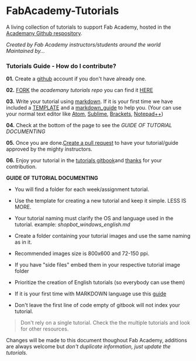 # FabAcademy-Tutorials
A living collection of tutorials to support Fab Academy, hosted in the [Academany Github respository](https://github.com/Academany/FabAcademy-Tutorials).

*Created by Fab Academy instructors/students around the world*  
*Maintained by...*

### Tutorials Guide - How do I contribute?

**01.** Create a [github](https://github.com/) account if you don't have already one.

**02.** [FORK](https://help.github.com/articles/fork-a-repo/) the *academany tutorials repo* you can find it [HERE](https://github.com/Academany/FabAcademy-Tutorials)

**03.** Write your tutorial using [markdown](https://en.wikipedia.org/wiki/Markdown). If it is your first time we have included a [TEMPLATE](template.md) and a [markdown_guide](markdown_guide.md) to help you. (Your can use your normal text editor like [Atom](https://atom.io/), [Sublime](http://www.sublimetext.com/), [Brackets](http://brackets.io/), [Notepad++](https://notepad-plus-plus.org/))

**04.** Check at the bottom of the page to see the *GUIDE OF TUTORIAL DOCUMENTING*

**05.** Once you are done.[Create a pull request](https://help.github.com/articles/creating-a-pull-request/) to have your tutorial/guide approved by the mighty instructors.

**06.** Enjoy your tutorial in the [tutorials gitbook](http://docs.academany.org/FabAcademy-Tutorials/_book/)and [thanks](https://upload.wikimedia.org/wikipedia/commons/3/30/DcvfThank-you-1.jpg) for your contribution.


**GUIDE OF TUTORIAL DOCUMENTING**


* You will find a folder for each week/assignment tutorial.

* Use the template for creating a new tutorial and keep it simple. LESS IS MORE.

* Your tutorial naming must clarify the OS and language used in the tutorial. example: *shopbot_windows_english.md*

* Create a folder containing your tutorial images and use the same naming as in it.

* Recommended images size is 800x600 and 72-150 ppi.

* If you have "side files" embed them in your respective tutorial image folder

* Prioritize the creation of English tutorials (so everybody can use them)

* If it is your first time with MARKDOWN language use this [guide](markdown_guide.md)

* Don't leave the first line of code empty of gitbook will not index your tutorial.

> Don't rely on a single tutorial. Check the the multiple tutorials and look for other resources.

Changes will be made to this document thoughout Fab Academy, additions are always welcome but *don't duplicate information, just update the tutorials.*
